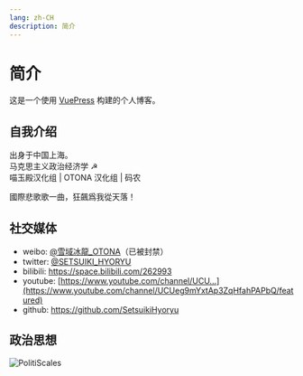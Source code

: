 ```yaml
---
lang: zh-CH
description: 简介
---
```


# 简介

这是一个使用 [VuePress](https://v2.vuepress.vuejs.org/zh/) 构建的个人博客。

## 自我介绍

出身于中国上海。  
马克思主义政治经济学 ☭  
喵玉殿汉化组 | OTONA 汉化组 | 码农  

國際悲歌歌一曲，狂飆爲我從天落！

## 社交媒体

- weibo: [@雪域冰龍_OTONA](https://weibo.com/u/1772638883)（已被封禁）
- twitter: [@SETSUIKI_HYORYU](https://twitter.com/Setsuiki_Hyoryu)
- bilibili: <https://space.bilibili.com/262993>
- youtube: [https://www.youtube.com/channel/UCU...](https://www.youtube.com/channel/UCUeg9mYxtAp3ZqHfahPAPbQ/featured)
- github: <https://github.com/SetsuikiHyoryu>

## 政治思想

![PolitiScales](https://pbs.twimg.com/media/DWpr15FVQAAYBUq?format=jpg&name=medium)
